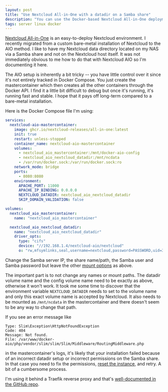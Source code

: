 ```yaml
---
layout: post
title: "Use Nextcloud All-in-One with a datadir on a Samba share"
description: "You can use the Docker-based Nextcloud All-in-One deployment while having the datadir located on an external Samba share."
tags: server linux docker
---
```


[Nextcloud All-in-One](https://github.com/nextcloud/all-in-one) is an easy-to-deploy Nextcloud environment. I recently migrated from a custom bare-metal installation of Nextcloud to the AIO method. I like to have my Nextcloud data directory located on my NAS via a Samba share and not on the Nextcloud host itself. It was not immediately obvious to me how to do that with Nextcloud AIO so I'm documenting it here.

The AIO setup is inherently a bit tricky -- you have little control over it since it's not entirely tracked in Docker Compose. You just create the mastercontainer which then creates all the other containers through the Docker API. I find it a little bit difficult to debug but once it's running, it's running fast and stable. I hope that it pays off long-term compared to a bare-metal installation.

Here is the Docker Compose file I'm using:

```yaml
services:
  nextcloud-aio-mastercontainer:
    image: ghcr.io/nextcloud-releases/all-in-one:latest
    init: true
    restart: unless-stopped
    container_name: nextcloud-aio-mastercontainer
    volumes:
      - nextcloud_aio_mastercontainer:/mnt/docker-aio-config
      - nextcloud_aio_nextcloud_datadir:/mnt/ncdata
      - /var/run/docker.sock:/var/run/docker.sock:ro
    network_mode: bridge
    ports:
      - 8080:8080
    environment:
      APACHE_PORT: 11000
      APACHE_IP_BINDING: 0.0.0.0
      NEXTCLOUD_DATADIR: nextcloud_aio_nextcloud_datadir
      SKIP_DOMAIN_VALIDATION: false

volumes:
  nextcloud_aio_mastercontainer:
    name: "nextcloud_aio_mastercontainer"

  nextcloud_aio_nextcloud_datadir:
    name: "nextcloud_aio_nextcloud_datadir"
    driver_opts:
      type: "cifs"
      device: "//192.168.1.4/nextcloud-aio/nextcloud"
      o: "rw,mfsymlinks,seal,username=nextcloud,password=PASSWORD,uid=33,gid=0,file_mode=0770,dir_mode=0770"
```

Change the Samba server IP, the share name/path, the Samba user and Samba password but leave the other [mount options](https://github.com/nextcloud/all-in-one?tab=readme-ov-file#can-i-use-a-cifssmb-share-as-nextclouds-datadir) as above.

The important part is to not change any names or mount paths. The datadir volume name and the config volume name need to be exactly as above, otherwise it won't work. It took me some time to discover that the environment variable `NEXTCLOUD_DATADIR` needs to set to the volume name and only this exact volume name is accepted by Nextcloud. It also needs to be mounted as `/mnt/ncdata` in the mastercontainer and there doesn't seem to be any way to change that path.

If you see an error message like

```
Type: Slim\Exception\HttpNotFoundException
Code: 404
Message: Not found.
File: /var/www/docker-aio/php/vendor/slim/slim/Slim/Middleware/RoutingMiddleware.php
```

in the mastercontainer's logs, it's likely that your installation failed because of an incorrect datadir setup or incorrect permissions on the Samba share. In that case you need to fix the permissions, [reset the instance](https://github.com/nextcloud/all-in-one#how-to-properly-reset-the-instance), and retry. A bit of a cumbersome process.

I'm using it behind a Traefik reverse proxy and that's [well-documented in the GitHub repo](https://github.com/nextcloud/all-in-one/blob/main/reverse-proxy.md#traefik-2).
